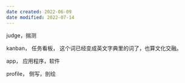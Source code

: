 ```yaml
---
date created: 2022-06-09
date modified: 2022-07-14
---
```


judge，揣测

kanban， 任务看板， 这个词已经变成英文字典里的词了，也算文化交融。

app， 应用程序，软件

profile， 侧写，剖绘
